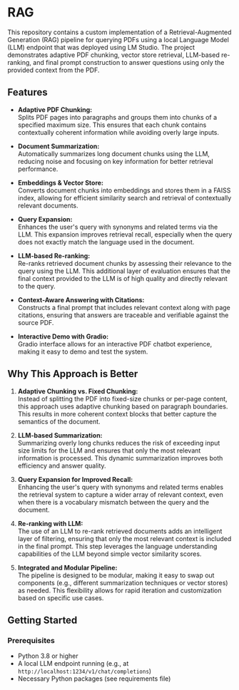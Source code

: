 # RAG

This repository contains a custom implementation of a Retrieval-Augmented Generation (RAG) pipeline for querying PDFs using a local Language Model (LLM) endpoint that was deployed using LM Studio. The project demonstrates adaptive PDF chunking, vector store retrieval, LLM-based re-ranking, and final prompt construction to answer questions using only the provided context from the PDF.

## Features

- **Adaptive PDF Chunking:**  
  Splits PDF pages into paragraphs and groups them into chunks of a specified maximum size. This ensures that each chunk contains contextually coherent information while avoiding overly large inputs.

- **Document Summarization:**  
  Automatically summarizes long document chunks using the LLM, reducing noise and focusing on key information for better retrieval performance.

- **Embeddings & Vector Store:**  
  Converts document chunks into embeddings and stores them in a FAISS index, allowing for efficient similarity search and retrieval of contextually relevant documents.

- **Query Expansion:**  
  Enhances the user's query with synonyms and related terms via the LLM. This expansion improves retrieval recall, especially when the query does not exactly match the language used in the document.

- **LLM-based Re-ranking:**  
  Re-ranks retrieved document chunks by assessing their relevance to the query using the LLM. This additional layer of evaluation ensures that the final context provided to the LLM is of high quality and directly relevant to the query.

- **Context-Aware Answering with Citations:**  
  Constructs a final prompt that includes relevant context along with page citations, ensuring that answers are traceable and verifiable against the source PDF.

- **Interactive Demo with Gradio:**  
  Gradio interface allows for an interactive PDF chatbot experience, making it easy to demo and test the system.

## Why This Approach is Better

1. **Adaptive Chunking vs. Fixed Chunking:**  
   Instead of splitting the PDF into fixed-size chunks or per-page content, this approach uses adaptive chunking based on paragraph boundaries. This results in more coherent context blocks that better capture the semantics of the document.

2. **LLM-based Summarization:**  
   Summarizing overly long chunks reduces the risk of exceeding input size limits for the LLM and ensures that only the most relevant information is processed. This dynamic summarization improves both efficiency and answer quality.

3. **Query Expansion for Improved Recall:**  
   Enhancing the user's query with synonyms and related terms enables the retrieval system to capture a wider array of relevant context, even when there is a vocabulary mismatch between the query and the document.

4. **Re-ranking with LLM:**  
   The use of an LLM to re-rank retrieved documents adds an intelligent layer of filtering, ensuring that only the most relevant context is included in the final prompt. This step leverages the language understanding capabilities of the LLM beyond simple vector similarity scores.

5. **Integrated and Modular Pipeline:**  
   The pipeline is designed to be modular, making it easy to swap out components (e.g., different summarization techniques or vector stores) as needed. This flexibility allows for rapid iteration and customization based on specific use cases.

## Getting Started

### Prerequisites

- Python 3.8 or higher
- A local LLM endpoint running (e.g., at `http://localhost:1234/v1/chat/completions`)
- Necessary Python packages (see requirements file)
